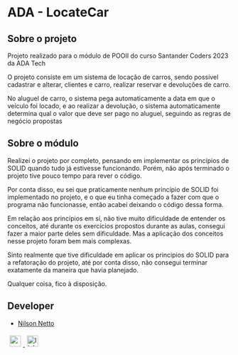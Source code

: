 # ADA - LocateCar

## Sobre o projeto

Projeto realizado para o módulo de POOII do curso Santander Coders 2023 da ADA Tech

O projeto consiste em um sistema de locação de carros, sendo possível cadastrar e alterar, clientes e carro, realizar reservar e devoluções de carro.

No aluguel de carro, o sistema pega automaticamente a data em que o veículo foi locado, e ao realizar a devolução, o sistema automaticamente determina qual o valor que deve ser pago no aluguel, seguindo as regras de negócio propostas

## Sobre o módulo

Realizei o projeto por completo, pensando em implementar os princípios de SOLID quando tudo já estivesse funcionando. Porém, não após terminado o projeto tive pouco tempo para rever o código.

Por conta disso, eu sei que praticamente nenhum princípio de SOLID foi implementado no projeto, e o que eu tinha começado a fazer com que o programa não funcionasse, então acabei deixando o código dessa forma.

Em relação aos princípios em sí, não tive muito dificuldade de entender os conceitos, até durante os exercícios propostos durante as aulas, consegui fazer a maior parte deles sem dificuldade. Mas a aplicação dos conceitos nesse projeto foram bem mais complexas.

Sinto realmente que tive dificuldade em aplicar os principios do SOLID para a refatoração do projeto, até por conta disso, não consegui terminar exatamente da maneira que havia planejado.

Qualquer coisa, fico à disposição.

## Developer

- [Nilson Netto](https://github.com/NilsonNetto)

<a href="mailto:eng.nilsonnetto@gmail.com" target="_blank">
  <img style='margin: 5px;' src="https://img.shields.io/static/v1?message=Gmail&logo=gmail&label=&color=D14836&logoColor=white&labelColor=&style=for-the-badge" height="25" alt="gmail logo"  />
</a>
<a href="https://www.linkedin.com/in/nilson-netto/" target="_blank">
  <img style='margin: 5px;' src="https://img.shields.io/static/v1?message=LinkedIn&logo=linkedin&label=&color=0077B5&logoColor=white&labelColor=&style=for-the-badge" height="25" alt="linkedin logo"  />
</a>